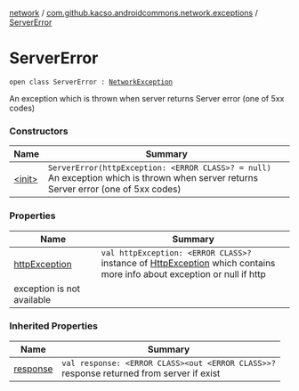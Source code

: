 [network](../../index.md) / [com.github.kacso.androidcommons.network.exceptions](../index.md) / [ServerError](.)

# ServerError

`open class ServerError : `[`NetworkException`](../-network-exception/index.md)

An exception which is thrown when server returns Server error (one of 5xx codes)

### Constructors

| Name | Summary |
|---|---|
| [&lt;init&gt;](-init-.md) | `ServerError(httpException: <ERROR CLASS>? = null)`<br>An exception which is thrown when server returns Server error (one of 5xx codes) |

### Properties

| Name | Summary |
|---|---|
| [httpException](http-exception.md) | `val httpException: <ERROR CLASS>?`<br>instance of [HttpException](#) which contains more info about exception or null if http
exception is not available |

### Inherited Properties

| Name | Summary |
|---|---|
| [response](../-network-exception/response.md) | `val response: <ERROR CLASS><out <ERROR CLASS>>?`<br>response returned from server if exist |
